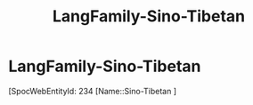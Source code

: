 ﻿---
title: "LangFamily-Sino-Tibetan"
type: LangFamily
tags: 
- Lang_Family
---

# LangFamily-Sino-Tibetan

[SpocWebEntityId: 234
[Name::Sino-Tibetan ]

